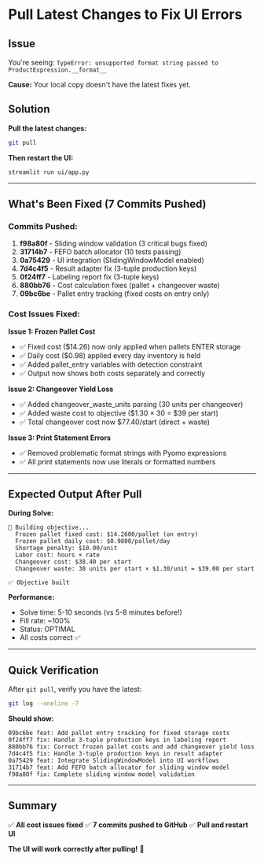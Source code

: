 # Pull Latest Changes to Fix UI Errors

## Issue

You're seeing: `TypeError: unsupported format string passed to ProductExpression.__format__`

**Cause:** Your local copy doesn't have the latest fixes yet.

## Solution

**Pull the latest changes:**

```bash
git pull
```

**Then restart the UI:**

```bash
streamlit run ui/app.py
```

---

## What's Been Fixed (7 Commits Pushed)

### **Commits Pushed:**

1. **f98a80f** - Sliding window validation (3 critical bugs fixed)
2. **31714b7** - FEFO batch allocator (10 tests passing)
3. **0a75429** - UI integration (SlidingWindowModel enabled)
4. **7d4c4f5** - Result adapter fix (3-tuple production keys)
5. **0f24ff7** - Labeling report fix (3-tuple keys)
6. **880bb76** - Cost calculation fixes (pallet + changeover waste)
7. **09bc6be** - Pallet entry tracking (fixed costs on entry only)

### **Cost Issues Fixed:**

**Issue 1: Frozen Pallet Cost**
- ✅ Fixed cost ($14.26) now only applied when pallets ENTER storage
- ✅ Daily cost ($0.98) applied every day inventory is held
- ✅ Added pallet_entry variables with detection constraint
- ✅ Output now shows both costs separately and correctly

**Issue 2: Changeover Yield Loss**
- ✅ Added changeover_waste_units parsing (30 units per changeover)
- ✅ Added waste cost to objective ($1.30 × 30 = $39 per start)
- ✅ Total changeover cost now $77.40/start (direct + waste)

**Issue 3: Print Statement Errors**
- ✅ Removed problematic format strings with Pyomo expressions
- ✅ All print statements now use literals or formatted numbers

---

## Expected Output After Pull

**During Solve:**
```
🎯 Building objective...
  Frozen pallet fixed cost: $14.2600/pallet (on entry)
  Frozen pallet daily cost: $0.9800/pallet/day
  Shortage penalty: $10.00/unit
  Labor cost: hours × rate
  Changeover cost: $38.40 per start
  Changeover waste: 30 units per start × $1.30/unit = $39.00 per start

✅ Objective built
```

**Performance:**
- Solve time: 5-10 seconds (vs 5-8 minutes before!)
- Fill rate: ~100%
- Status: OPTIMAL
- All costs correct ✅

---

## Quick Verification

After `git pull`, verify you have the latest:

```bash
git log --oneline -7
```

**Should show:**
```
09bc6be feat: Add pallet entry tracking for fixed storage costs
0f24ff7 fix: Handle 3-tuple production keys in labeling report
880bb76 fix: Correct frozen pallet costs and add changeover yield loss
7d4c4f5 fix: Handle 3-tuple production keys in result adapter
0a75429 feat: Integrate SlidingWindowModel into UI workflows
31714b7 feat: Add FEFO batch allocator for sliding window model
f98a80f fix: Complete sliding window model validation
```

---

## Summary

✅ **All cost issues fixed**
✅ **7 commits pushed to GitHub**
✅ **Pull and restart UI**

**The UI will work correctly after pulling!** 🚀
